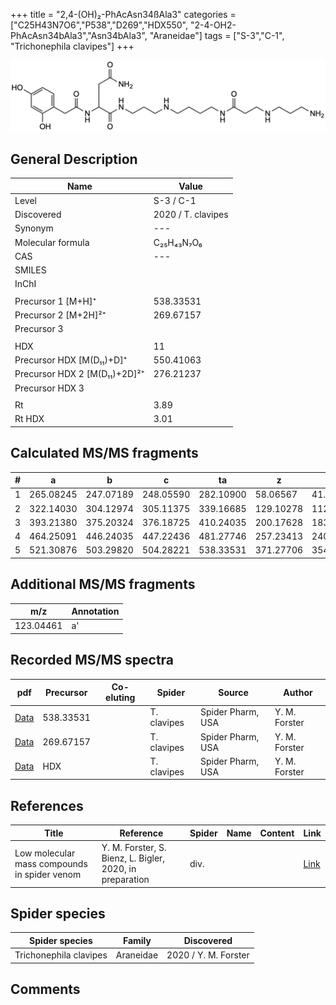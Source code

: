 +++
title = "2,4-(OH)₂-PhAcAsn34ßAla3"
categories = ["C25H43N7O6","P538","D269","HDX550",
"2-4-OH2-PhAcAsn34bAla3","Asn34bAla3",
"Araneidae"]
tags = ["S-3","C-1",
"Trichonephila clavipes"]
+++

![](/img/2-4-OH2-PhAcAsn34bAla3.png)

## General Description

| Name                       | Value              |
|----------------------------|--------------------|
| Level                      | S-3 / C-1          |
| Discovered                 | 2020 / T. clavipes |
| Synonym                    | ---                |
| Molecular formula          | C₂₅H₄₃N₇O₆                   |
| CAS                        | ---                |
| SMILES |   |
| InChI  |   |
|                            |                    |
| Precursor 1 [M+H]⁺         | 538.33531                   |
| Precursor 2 [M+2H]²⁺       | 269.67157                   |
| Precursor 3                |                    |
|                            |                    |
| HDX                        | 11                   |
| Precursor HDX   [M(D₁₁)+D]⁺   | 550.41063                   |
| Precursor HDX 2 [M(D₁₁)+2D]²⁺ | 276.21237                   |
| Precursor HDX 3            |                    |
|                            |                    |
| Rt                         | 3.89                   |
| Rt HDX                     | 3.01                   |

## Calculated MS/MS fragments

| # | a         | b         | c         | ta        | z         | y         | tz        |
|---|-----------|-----------|-----------|-----------|-----------|-----------|-----------|
| 1 | 265.08245 | 247.07189 | 248.05590 | 282.10900 | 58.06567 | 41.03912 | 75.09222 |
| 2 | 322.14030 | 304.12974 | 305.11375 | 339.16685 | 129.10278 | 112.07623 | 146.12933 |
| 3 | 393.21380 | 375.20324 | 376.18725 | 410.24035 | 200.17628 | 183.14973 | 217.20283 |
| 4 | 464.25091 | 446.24035 | 447.22436 | 481.27746 | 257.23413 | 240.20758 | 274.26068 |
| 5 | 521.30876 | 503.29820 | 504.28221 | 538.33531 | 371.27706 | 354.25051 | 388.30361 |

## Additional MS/MS fragments

| m/z       | Annotation |
|-----------|------------|
| 123.04461 | a'         |

## Recorded MS/MS spectra

| pdf                                             | Precursor | Co-eluting | Spider      | Source                       | Author        |
|-------------------------------------------------|-----------|------------|-------------|------------------------------|---------------|
| [Data](/pdf/N-clavipes/538_2-4-OH2-PhAcAsn34bAla3_Nc.pdf) | 538.33531 |           | T. clavipes | Spider Pharm, USA | Y. M. Forster |
| [Data](/pdf/N-clavipes/538_2-4-OH2-PhAcAsn34bAla3_Nc_2.pdf) | 269.67157 |           | T. clavipes | Spider Pharm, USA | Y. M. Forster |
| [Data](/pdf/N-clavipes/538_2-4-OH2-PhAcAsn34bAla3_Nc_HDX.pdf) | HDX |           | T. clavipes | Spider Pharm, USA | Y. M. Forster |


## References

| Title | Reference | Spider | Name | Content | Link |
|-------|-----------|--------|------|---------|------|
| Low molecular mass compounds in spider venom      | Y. M. Forster, S. Bienz, L. Bigler, 2020, in preparation          | div.       |   |   | [Link](unknown) |

## Spider species

| Spider species     | Family     | Discovered           |
|--------------------|------------|----------------------|
| Trichonephila clavipes | Araneidae | 2020 / Y. M. Forster |


## Comments